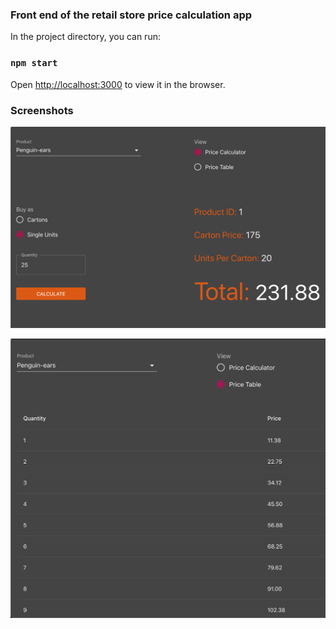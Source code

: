 ### Front end of the retail store price calculation app

In the project directory, you can run:

### `npm start`

Open [http://localhost:3000](http://localhost:3000) to view it in the browser.

### Screenshots
![Alt text](/screenshots/Calculator.png?raw=true "Calculator View")

![Alt text](/screenshots/price-table.png?raw=true "Table View")

